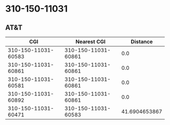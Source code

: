 # 310-150-11031
## AT&T


| CGI | Nearest CGI | Distance |
|-----|-------------|----------|
| 310-150-11031-60583 | 310-150-11031-60861 | 0.0 |
| 310-150-11031-60861 | 310-150-11031-60861 | 0.0 |
| 310-150-11031-60581 | 310-150-11031-60861 | 0.0 |
| 310-150-11031-60892 | 310-150-11031-60861 | 0.0 |
| 310-150-11031-60471 | 310-150-11031-60583 | 41.6904653867 |
